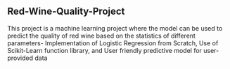 ## Red-Wine-Quality-Project
This project is a machine learning project where the model can be used to predict the quality of red wine based on the statistics of different parameters- 
Implementation of Logistic Regression from Scratch,
Use of Scikit-Learn function library, and
User friendly predictive model for user-provided data
